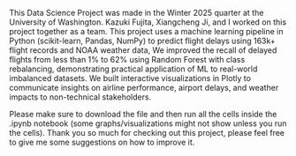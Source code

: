 This Data Science Project was made in the Winter 2025 quarter at the University of Washington. Kazuki Fujita, Xiangcheng Ji, and I worked on this project together as a team. 
This project uses a machine learning pipeline in Python (scikit-learn, Pandas, NumPy) to predict flight delays using 163k+ flight records and NOAA weather data,
We improved the recall of delayed flights from less than 1% to 62% using Random Forest with class rebalancing, demonstrating practical application of ML to real-world imbalanced datasets.
We built interactive visualizations in Plotly to communicate insights on airline performance, airport delays, and weather impacts to non-technical stakeholders.

Please make sure to download the file and then run all the cells inside the .ipynb notebook (some graphs/visualizations might not show unless you run the cells). 
Thank you so much for checking out this project, please feel free to give me some suggestions on how to improve it. 
